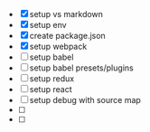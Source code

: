 ﻿- [X] setup vs markdown
- [X] setup env
- [X] create package.json
- [X] setup webpack
- [ ] setup babel
- [ ] setup babel presets/plugins
- [ ] setup redux
- [ ] setup react
- [ ] setup debug with source map
- [ ] 
- [ ] 